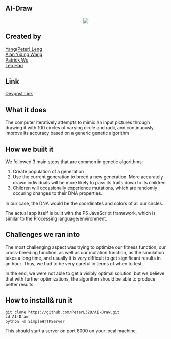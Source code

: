 ## AI-Draw


<div style="text-align:center">
<img src="http://www.petercollingridge.co.uk/sites/files/peter/charles_darwin%20and%20co.png" />
</div>

## Created by

<a href="https://github.com/peterl328">Yang(Peter) Leng</a></br>
<a href="https://github.com/yidingalan">Alan Yiding Wang</a></br>
<a href="https://github.com/patrick-wu">Patrick Wu</a></br>
<a href="https://github.com/zh5930">Leo Hao</a></br>

## Link
<a href="https://devpost.com/software/ai-draw">Devpost Link</a></br>

## What it does

The computer iteratively attempts to mimic an input pictures through drawing it with 100 circles of varying circle and radii, and continuously improve its accuracy based on a generic genetic algorithm

## How we built it

We followed 3 main steps that are common in genetic algorithms:
1. Create population of a generation
2. Use the current generation to breed a new generation. More accurately drawn individuals will be more likely to pass its traits down to its children
3. Children will occasionally experience mutations, which are randomly occuring changes to their DNA properties.

In our case, the DNA would be the coordinates and colors of all our circles.

The actual app itself is built with the P5 JavaScript framework, which is similar to the Processing language/environment.

## Challenges we ran into
The most challenging aspect was trying to optimize our fitness function, our cross-breeding function, as well as our mutation function, as the simulation takes a long time, and usually it is very difficult to get significant results in an hour. Thus, we had to be very careful in terms of when to test.

In the end, we were not able to get a visibly optimal solution, but we believe that with further optimizations, the algorithm should be able to produce better results.

## How to install& run it 
```
git clone https://github.com/PeterL328/AI-Draw.git
cd AI-Draw
python -m SimpleHTTPServer
```
This should start a server on port 8000 on your local machine.



